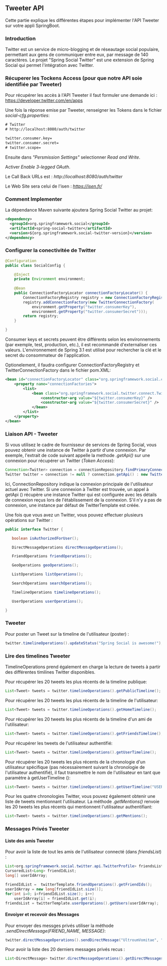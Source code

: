 
## Tweeter API

Cette partie explique les différentes étapes pour implémenter l'API Tweeter sur votre appli SpringBoot.

### Introduction
Twitter est un service de micro-blogging et de réseautage social populaire, permettant aux gens de communiquer entre eux, par message de 140 caractères.
Le projet "Spring Social Twitter" est une extension de Spring Social qui permet l'intégration avec Twitter.

### Récuperer les Tockens Access (pour que notre API soie identifiée par Tweeter)

Pour récupérer les accès à l'API Tweeter il faut formuler une demande ici : https://developer.twitter.com/en/apps

Une fois la réponse emise par Tweeter, renseigner les Tokens dans le fichier *social-cfg.properties*:

```xml
# Twitter
# http://localhost:8080/auth/twitter

twitter.consumer.key=
twitter.consumer.secret=
# twitter.scope=       
```

Ensuite dans *"Persmission Settings"* selectionner *Read and Write*.

Activer *Enable 3-legged OAuth*.

Le Call Back URLs est : *http://localhost:8080/auth/twitter*

Le Web Site sera celui de l'isen : *https://isen.fr/*

### Comment Implementer 

La dépendance Maven suivante ajoutera Spring Social Twitter au projet:

```xml
<dependency>
  <groupId>org.springframework.social</groupId>
  <artifactId>spring-social-twitter</artifactId>
  <version>${org.springframework.social-twitter-version}</version>
</dependency>
```

### Configurer la conectivitée de Twitter


```java
@Configuration
public class SocialConfig {

    @Inject
    private Environment environment;
	
    @Bean
    public ConnectionFactoryLocator connectionFactoryLocator() {
        ConnectionFactoryRegistry registry = new ConnectionFactoryRegistry();
        registry.addConnectionFactory(new TwitterConnectionFactory(
            environment.getProperty("twitter.consumerKey"),
            environment.getProperty("twitter.consumerSecret")));
        return registry;
    }

}
```

Consumer keys et secrets peuvent être différents selon les environnements (par exemple, test, production, etc.), il est recommandé d'externaliser ces valeurs.
L'environnement de Spring 3.1 est utilisé pour rechercher la clé et le secret du consommateur de l'application.

Optionelement, il faudra configurer ConnectionFactoryRegistry et TwitterConnectionFactory dans le fichier pom.XML: 

```xml
<bean id="connectionFactoryLocator" class="org.springframework.social.connect.support.ConnectionFactoryRegistry">
    <property name="connectionFactories">
        <list>
            <bean class="org.springframework.social.twitter.connect.TwitterConnectionFactory">
                <constructor-arg value="${twitter.consumerKey}" />
                <constructor-arg value="${twitter.consumerSecret}" />				
            </bean>
        </list>
    </property>
</bean>
```

### Liaison API - Tweeter

Si vous utilisez le cadre de fournisseur de services de Spring Social, vous pouvez obtenir une instance de Twitter à partir d'une connexion.
Par exemple, l'extrait de code suivant appelle la methode *.getApi()* sur une connexion pour récupérer un Twitter (*Token Access*):

```java
Connection<Twitter> connection = connectionRepository.findPrimaryConnection(Twitter.class);
Twitter twitter = connection != null ? connection.getApi() : new TwitterTemplate(CONSUMER_KEY, CONSUMER_SECRET);
```

Ici, ConnectionRepository indique la connexion principale de l'utilisateur actuel avec Twitter.
Si une connexion à Twitter est trouvée, un appel à getApi () récupère une instance Twitter qui est configurée avec les détails de connexion reçus lors de l'établissement de la connexion.
S'il n'y a pas de connexion, une instance par défaut de TwitterTemplate est créée.

Une fois que vous avez un Twitter, vous pouvez effectuer plusieurs opérations sur Twitter :

```java
public interface Twitter {

   boolean isAuthorizedForUser();

   DirectMessageOperations directMessageOperations();

   FriendOperations friendOperations();

   GeoOperations geoOperations();

   ListOperations listOperations();

   SearchOperations searchOperations();

   TimelineOperations timelineOperations();

   UserOperations userOperations();

}
```

### Tweeter

Pour poster un Tweet sur la timeline de l'utilisateur (poster) :

```java
twitter.timelineOperations().updateStatus("Spring Social is awesome!");
```

### Lire des timelines Tweeter

TimelineOperations prend également en charge la lecture de tweets à partir des différentes timilines Twitter disponibles.

Pour récupérer les 20 tweets les plus récents de la timeline publique:

```java
List<Tweet> tweets = twitter.timelineOperations().getPublicTimeline();
```

Pour récupérer les 20 tweets les plus récents de la timeline de l'utilisateur:

```java
List<Tweet> tweets = twitter.timelineOperations().getHomeTimeline();
```
	

Pour récupérer les 20 tweets les plus récents de la timeline d'un ami de l'utilisateur:

```java
List<Tweet> tweets = twitter.timelineOperations().getFriendsTimeline();
```

Pour récupérer les tweets de l'utilisateur authentifié:

```java
List<Tweet> tweets = twitter.timelineOperations().getUserTimeline();
```

Pour récupérer les 20 tweets les plus récents de la chronologie d'un utilisateur spécifique (pas nécessairement suivant la chronologie de l'utilisateur authentifié), il faut transmettre le nom de l'utilisateur en tant que paramètre à getUserTimeline ():
```java
List<Tweet> tweets = twitter.timelineOperations().getUserTimeline("USER_SCREENS_NAME");
```

Pour les quatre chronologies Twitter, vous pouvez également obtenir une liste de tweets mentionnant l'utilisateur.
La méthode *.getMentions()* renvoie les 20 tweets les plus récents qui mentionnent l'utilisateur authentifiant:
```java
List<Tweet> tweets = twitter.timelineOperations().getMentions();
```

### Messages Privés Tweeter

#### Liste des amis Tweeter

Pour avoir la liste de tout les amis de l'utilisateur connecté (dans *friendsList*) :

```java
List<org.springframework.social.twitter.api.TwitterProfile> friendsList;
CursoredList<Long> friendIdList;
long[] userIdArray;

friendIdList =  twitterTemplate.friendOperations().getFriendIds();
userIdArray = new long[friendIdList.size()];
for(int i=0; i<friendIdList.size(); i++)
    userIdArray[i] = friendIdList.get(i);
friendsList = twitterTemplate.userOperations().getUsers(userIdArray);
```

#### Envoiyer et recevoir des Messages

Pour envoyer des messges privés utiliser la méthode *.sendDirectMessage(FRIEND_NAME, MESSAGE)*:

```java
twitter.directMessageOperations().sendDirectMessage("UltroumVomitae", "If I had ten dollars...");
```

Pour avoir la liste des 20 derniers messages privés recus :

```java
List<DirectMessage> twitter.directMessageOperations().getDirectMessagesReceived();
```


